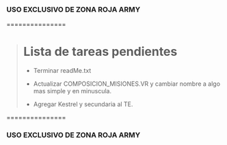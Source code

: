 ### **USO EXCLUSIVO DE ZONA ROJA ARMY**
===============

> # Lista de tareas pendientes
>
> - Terminar readMe.txt
>
> - Actualizar COMPOSICION_MISIONES.VR y cambiar nombre a algo mas simple y en minuscula.
>
> - Agregar Kestrel y secundaria al TE.


===============
### **USO EXCLUSIVO DE ZONA ROJA ARMY**